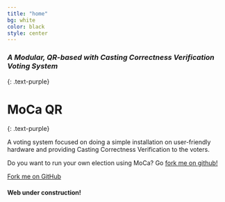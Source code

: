 ```yaml
---
title: "home"
bg: white
color: black
style: center
---
```


### *A Modular, QR-based with Casting Correctness Verification Voting System*
{: .text-purple}

<span class="fa-stack subtlecircle" style="font-size:100px; background:rgba(255,166,0,0.1)">
  <i class="fa fa-circle fa-stack-2x text-white"></i>
  <i class="fa fa-bicycle fa-stack-1x text-orange"></i>
</span>

# MoCa QR
{: .text-purple}


A voting system focused on doing a simple installation on user-friendly hardware and providing Casting Correctness Verification to the voters.

Do you want to run your own election using MoCa? Go [fork me on github!](https://github.com/CamiloG/moca_qr)

<span id="forkongithub">
  <a href="{{ site.source_link }}" class="bg-blue">
    Fork me on GitHub
  </a>
</span>

#### **Web under construction!**